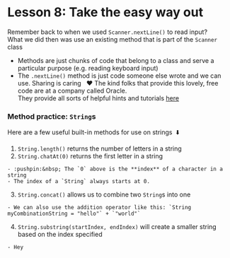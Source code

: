 # Lesson 8: Take the easy way out
Remember back to when we used `Scanner.nextLine()` to read input?\
What we did then was use an existing method that is part of the `Scanner` class
 - Methods are just chunks of code that belong to a class and serve a particular purpose (e.g. reading keyboard input)
 - The `.nextLine()` method is just code someone else wrote and we can use. Sharing is caring &nbsp; :heart: 
The kind folks that provide this lovely, free code are at a company called Oracle.\
They provide all sorts of helpful hints and tutorials [here](https://docs.oracle.com/javase/tutorial/java/index.html)

### Method practice: `String`s
Here are a few useful built-in methods for use on strings &nbsp;:arrow_down:
  1. `String.length()` returns the number of letters in a string
  2. `String.chatAt(0)` returns the first letter in a string
  
    - :pushpin:&nbsp; The `0` above is the **index** of a character in a string
    - The index of a `String` always starts at 0.
  3. `String.concat()` allows us to combine two `String`s into one
    
    - We can also use the addition operator like this: `String myCombinationString = "hello"` + `"world"`
  4. `String.substring(startIndex, endIndex)` will create a smaller string based on the index specified
    
    - Hey
    
  

